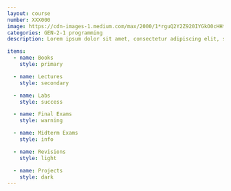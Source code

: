 ```yaml
---
layout: course
number: XXX000
image: https://cdn-images-1.medium.com/max/2000/1*rguQ2Y2Z920IYGkO0cHHtQ.jpeg
categories: GEN-2-1 programming
description: Lorem ipsum dolor sit amet, consectetur adipiscing elit, sed do eiusmod tempor incididunt ut labore et dolore magna aliqua. Ut enim ad minim veniam, quis nostrud exercitation ullamco laboris nisi ut aliquip ex ea commodo consequat.

items:
  - name: Books
    style: primary

  - name: Lectures
    style: secondary

  - name: Labs
    style: success

  - name: Final Exams
    style: warning

  - name: Midterm Exams
    style: info

  - name: Revisions
    style: light

  - name: Projects
    style: dark
---
```

